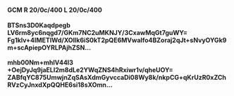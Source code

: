 #### GCM R 20/0c/400 L 20/0c/400
**BTSns3D0Kaqdpegb**<br/>**LV6rm8yc6nqgd7/GKm7NC2uMKNJY/3CxawMqGt7guWY=**<br/>**Fg1klv+4IMETIWd/XOllk6iS0kT2pQE6MVwaIfo4BZoraj2qJt+sNvyOYGk9m+scApiepOYRLPAjhZSN...**<br/><br/>
**mhb00Nm+mhlV44l3**<br/>**+OejDyJq9jaELI2m8dLe2YWqZNS4hRxiwr1v/qheUOY=**<br/>**ZABfqYC875UmwjnZqSAsXdmGyvccaDi08Wy8k/nkpCG+qKrUzR0xZChRVzCyJnxdXpQQHE6si18sXOmn...**